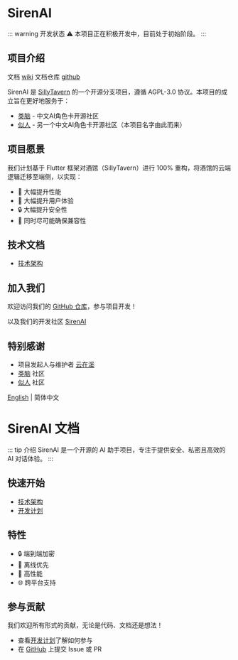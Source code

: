 # SirenAI

::: warning 开发状态
⚠️ 本项目正在积极开发中，目前处于初始阶段。
:::

## 项目介绍

文档 [wiki](https://docs.sirenai.org)
文档仓库 [github](https://github.com/yunzaixi-dev/sirenai-docs)

SirenAI 是 [SillyTavern](https://github.com/SillyTavern/SillyTavern) 的一个开源分支项目，遵循 AGPL-3.0 协议。本项目的成立旨在更好地服务于：

- [类脑](https://discord.gg/bNmEB4SK9h) - 中文AI角色卡开源社区
- [似人](https://discord.gg/f6VfJU86SQ) - 另一个中文AI角色卡开源社区（本项目名字由此而来）

## 项目愿景

我们计划基于 Flutter 框架对酒馆（SillyTavern）进行 100% 重构，将酒馆的云端逻辑迁移至端侧，以实现：

- 🚀 大幅提升性能
- 💫 大幅提升用户体验
- 🔒 大幅提升安全性
- 🔄 同时尽可能确保兼容性

## 技术文档

- [技术架构](./technical-architecture.md)

## 加入我们

欢迎访问我们的 [GitHub 仓库](https://github.com/yunzaixi-dev/sirenai)，参与项目开发！

以及我们的开发社区 [SirenAI](https://discord.gg/mBD77vwUCB)

## 特别感谢

- 项目发起人与维护者 [云在溪](https://zaixi.dev)
- [类脑](https://discord.gg/bNmEB4SK9h) 社区
- [似人](https://discord.gg/f6VfJU86SQ) 社区

[English](/en/) | 简体中文

# SirenAI 文档

::: tip 介绍
SirenAI 是一个开源的 AI 助手项目，专注于提供安全、私密且高效的 AI 对话体验。
:::

## 快速开始

- [技术架构](./technical-architecture.md)
- [开发计划](./development-plan.md)

## 特性

- 🔒 端到端加密
- 💫 离线优先
- 🚀 高性能
- 🌐 跨平台支持

## 参与贡献

我们欢迎所有形式的贡献，无论是代码、文档还是想法！

- 查看[开发计划](./development-plan.md)了解如何参与
- 在 [GitHub](https://github.com/yunzaixi-dev/sirenai-docs) 上提交 Issue 或 PR

